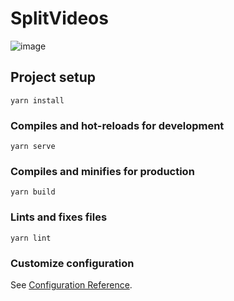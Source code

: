 # SplitVideos

![image](https://user-images.githubusercontent.com/1490347/83340781-b3a47780-a2b2-11ea-9358-9b8c15fe6c0c.png)

## Project setup
```
yarn install
```

### Compiles and hot-reloads for development
```
yarn serve
```

### Compiles and minifies for production
```
yarn build
```

### Lints and fixes files
```
yarn lint
```

### Customize configuration
See [Configuration Reference](https://cli.vuejs.org/config/).
